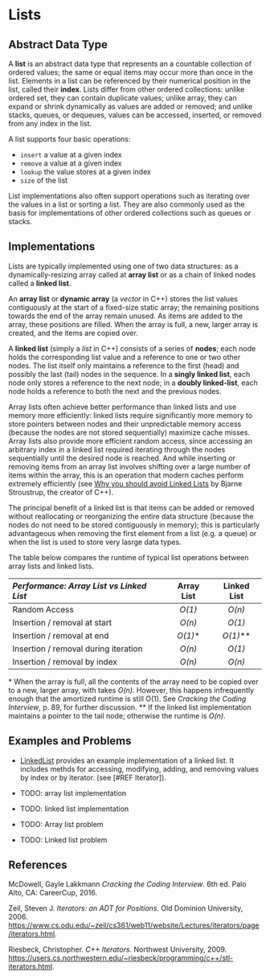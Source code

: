 # Lists

## Abstract Data Type

A **list** is an abstract data type that represents an a countable collection of ordered values; the same or equal items may occur more than once in the list. Elements in a list can be referenced by their numerical position in the list, called their **index**. Lists differ from other ordered collections: unlike ordered set, they can contain duplicate values; unlike array, they can expand or shrink dynamically as values are added or removed; and unlike stacks, queues, or dequeues, values can be accessed, inserted, or removed from any index in the list.

A list supports four basic operations:
* `insert` a value at a given index
* `remove` a value at a given index
* `lookup` the value stores at a given index
* `size` of the list

List implementations also often support operations such as iterating over the values in a list or sorting a list. They are also commonly used as the basis for implementations of other ordered collections such as queues or stacks.

## Implementations

Lists are typically implemented using one of two data structures: as a dynamically-resizing array called at **array list** or as a chain of linked nodes called a **linked list**.

An **array list** or **dynamic array** (a *vector* in C++) stores the list values contiguously at the start of a fixed-size static array; the remaining positions towards the end of the array remain unused. As items are added to the array, these positions are filled. When the array is full, a new, larger array is created, and the items are copied over.

A **linked list** (simply a *list* in C++) consists of a series of **nodes**; each node holds the corresponding list value and a reference to one or two other nodes. The list itself only maintains a reference to the first (head) and possibly the last (tail) nodes in the sequence. In a **singly linked list**, each node only stores a reference to the next node; in a **doubly linked-list**, each node holds a reference to both the next and the previous nodes.

Array lists often achieve better performance than linked lists and use memory more efficiently: linked lists require significantly more memory to store pointers between nodes and their unpredictable memory access (because the nodes are not stored sequentially) maximize cache misses. Array lists also provide more efficient random access, since accessing an arbitrary index in a linked list required iterating through the nodes sequentially until the desired node is reached. And while inserting or removing items from an array list involves shifting over a large number of items within the array, this is an operation that modern caches perform extremely efficiently (see [Why you should avoid Linked Lists](https://www.youtube.com/watch?v=YQs6IC-vgmo) by Bjarne Stroustrup, the creator of C++).

The principal benefit of a linked list is that items can be added or removed without reallocating or reorganizing the entire data structure (because the nodes do not need to be stored contiguously in memory); this is particularly advantageous when removing the first element from a list (e.g. a queue) or when the list is used to store very lasrge data types.

The table below compares the runtime of typical list operations between array lists and linked lists.


|  *Performance: Array List vs Linked List*     | Array List        | Linked List                   |
| :-------------------------------------------- | :---------------: | :---------------------------: |
| Random Access                                 | _O(1)_            | _O(n)_                        |
| Insertion / removal at start                  | _O(n)_            | _O(1)_                        |
| Insertion / removal at end                    | _O(1)_*           | _O(1)_**                      |
| Insertion / removal during iteration          | _O(n)_            | _O(1)_                        |
| Insertion / removal by index                  | _O(n)_            | _O(n)_                        |

\* When the array is full, all the contents of the array need to be copied over to a new, larger array, with takes _O(n)_. However, this happens infrequently enough that the amortized runtime is still O(1). See *Cracking the Coding Interview*, p. 89, for further discussion.
\*\* If the linked list implementation maintains a pointer to the tail node; otherwise the runtime is _O(n)_.

## Examples and Problems

* [LinkedList](LinkedList.h) provides an example implementation of a linked list. It includes methds for accessing, modifying, adding, and removing values by index or by iterator. (see [#REF Iterator]).

* TODO: array list implementation
* TODO: linked list implementation
* TODO: Array list problem
* TODO: Linked list problem

## References

McDowell, Gayle Lakkmann _Cracking the Coding Interview_. 6th ed. Palo Alto, CA: CareerCup, 2016.

Zeil, Steven J. _Iterators: an ADT for Positions_. Old Dominion University, 2006. https://www.cs.odu.edu/~zeil/cs361/web11/website/Lectures/iterators/page/iterators.html.

Riesbeck, Christopher. _C++ Iterators_. Northwest University, 2009. https://users.cs.northwestern.edu/~riesbeck/programming/c++/stl-iterators.html. 